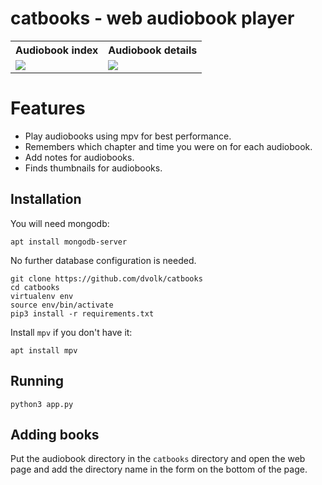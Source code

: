 # catbooks - web audiobook player

<table>
<tr>
<th>Audiobook index</th>
<th>Audiobook details</th>
</tr>
<tr>
<td><img src="https://i.imgur.com/Tnt4x6m.png"></img></td>
<td><img src="https://i.imgur.com/y7L86Ud.png"></img></td>
</tr>
</table>

# Features

- Play audiobooks using mpv for best performance.
- Remembers which chapter and time you were on for each audiobook.
- Add notes for audiobooks.
- Finds thumbnails for audiobooks.

## Installation

You will need mongodb:

    apt install mongodb-server

No further database configuration is needed.

    git clone https://github.com/dvolk/catbooks
    cd catbooks
    virtualenv env
    source env/bin/activate
    pip3 install -r requirements.txt

Install `mpv` if you don't have it:

    apt install mpv

## Running

    python3 app.py

## Adding books

Put the audiobook directory in the `catbooks` directory and open the web page and add the directory name in the form on the bottom of the page.
